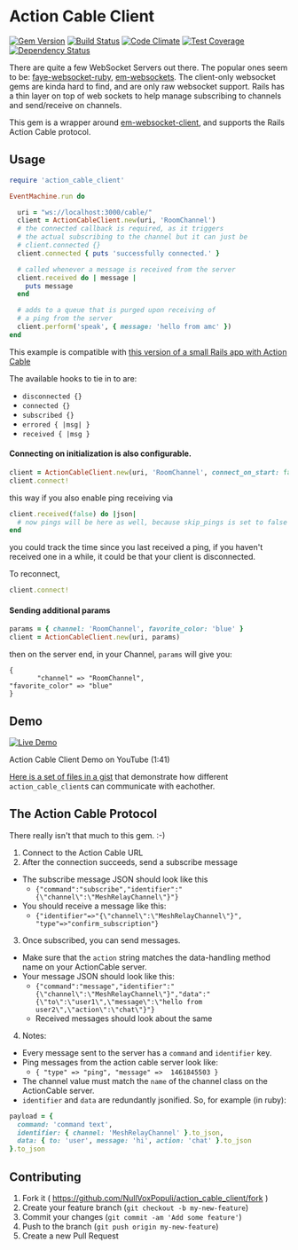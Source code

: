 # Action Cable Client
[![Gem Version](https://badge.fury.io/rb/action_cable_client.svg)](https://badge.fury.io/rb/action_cable_client)
[![Build Status](https://travis-ci.org/NullVoxPopuli/action_cable_client.svg?branch=master)](https://travis-ci.org/NullVoxPopuli/action_cable_client)
[![Code Climate](https://codeclimate.com/github/NullVoxPopuli/action_cable_client/badges/gpa.svg)](https://codeclimate.com/github/NullVoxPopuli/action_cable_client)
[![Test Coverage](https://codeclimate.com/github/NullVoxPopuli/action_cable_client/badges/coverage.svg)](https://codeclimate.com/github/NullVoxPopuli/action_cable_client/coverage)
[![Dependency Status](https://gemnasium.com/badges/github.com/NullVoxPopuli/action_cable_client.svg)](https://gemnasium.com/github.com/NullVoxPopuli/action_cable_client)


There are quite a few WebSocket Servers out there. The popular ones seem to be: [faye-websocket-ruby](https://github.com/faye/faye-websocket-ruby), [em-websockets](https://github.com/igrigorik/em-websocket). The client-only websocket gems are kinda hard to find, and are only raw websocket support. Rails has a thin layer on top of web sockets to help manage subscribing to channels and send/receive on channels.

This gem is a wrapper around [em-websocket-client](https://github.com/mwylde/em-websocket-client/), and supports the Rails Action Cable protocol.

## Usage

```ruby
require 'action_cable_client'

EventMachine.run do

  uri = "ws://localhost:3000/cable/"
  client = ActionCableClient.new(uri, 'RoomChannel')
  # the connected callback is required, as it triggers
  # the actual subscribing to the channel but it can just be
  # client.connected {}
  client.connected { puts 'successfully connected.' }

  # called whenever a message is received from the server
  client.received do | message |
    puts message
  end

  # adds to a queue that is purged upon receiving of
  # a ping from the server
  client.perform('speak', { message: 'hello from amc' })
end
```

This example is compatible with [this version of a small Rails app with Action Cable](https://github.com/NullVoxPopuli/mesh-relay/tree/2ed88928d91d82b88b7878fcb97e3bd81977cfe8)



The available hooks to tie in to are:
 - `disconnected {}`
 - `connected {}`
 - `subscribed {}`
 - `errored { |msg| }`
 - `received { |msg }`


#### Connecting on initialization is also configurable.

```ruby
client = ActionCableClient.new(uri, 'RoomChannel', connect_on_start: false)
client.connect!
```

this way if you also enable ping receiving via
```ruby
client.received(false) do |json|
  # now pings will be here as well, because skip_pings is set to false
end
```

you could track the time since you last received a ping, if you haven't received one in a while, it could be that your client is disconnected.

To reconnect,

```ruby
client.connect!
```

#### Sending additional params

```ruby
params = { channel: 'RoomChannel', favorite_color: 'blue' }
client = ActionCableClient.new(uri, params)
```

then on the server end, in your Channel, `params` will give you:
```
{
       "channel" => "RoomChannel",
"favorite_color" => "blue"
}
```


## Demo

[![Live Demo](http://img.youtube.com/vi/x9D1wWsVHMY/mqdefault.jpg)](http://www.youtube.com/watch?v=x9D1wWsVHMY&hd=1)

Action Cable Client Demo on YouTube (1:41)

[Here is a set of files in a gist](https://gist.github.com/NullVoxPopuli/edfcbbe91a7877e445cbde84c7f05b37) that demonstrate how different `action_cable_client`s can communicate with eachother.

## The Action Cable Protocol

There really isn't that much to this gem. :-)

1. Connect to the Action Cable URL
2. After the connection succeeds, send a subscribe message
  - The subscribe message JSON should look like this
    - `{"command":"subscribe","identifier":"{\"channel\":\"MeshRelayChannel\"}"}`
  - You should receive a message like this:
    - `{"identifier"=>"{\"channel\":\"MeshRelayChannel\"}", "type"=>"confirm_subscription"}`
3. Once subscribed, you can send messages.
  - Make sure that the `action` string matches the data-handling method name on your ActionCable server.
  - Your message JSON should look like this:
    - `{"command":"message","identifier":"{\"channel\":\"MeshRelayChannel\"}","data":"{\"to\":\"user1\",\"message\":\"hello from user2\",\"action\":\"chat\"}"}`
    - Received messages should look about the same

4. Notes:
  - Every message sent to the server has a `command` and `identifier` key.
  - Ping messages from the action cable server look like:
    - `{ "type" => "ping", "message" =>  1461845503 }`
  - The channel value must match the `name` of the channel class on the ActionCable server.
  - `identifier` and `data` are redundantly jsonified. So, for example (in ruby):
```ruby
payload = {
  command: 'command text',
  identifier: { channel: 'MeshRelayChannel' }.to_json,
  data: { to: 'user', message: 'hi', action: 'chat' }.to_json
}.to_json
```


## Contributing

1. Fork it ( https://github.com/NullVoxPopuli/action_cable_client/fork )
2. Create your feature branch (`git checkout -b my-new-feature`)
3. Commit your changes (`git commit -am 'Add some feature'`)
4. Push to the branch (`git push origin my-new-feature`)
5. Create a new Pull Request
